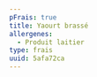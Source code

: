 ```yaml
---
pFrais: true
title: Yaourt brassé
allergenes:
  - Produit laitier
type: frais
uuid: 5afa72ca
---
```


